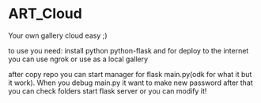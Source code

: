 # ART_Cloud
Your own gallery cloud easy ;)

to use you need:
install python python-flask and for deploy to the internet you can use ngrok or use as a local gallery

after copy repo you can start manager for flask main.py(odk for what it but it work). When you debug main.py it want to make new password after that you can check folders start flask server or you can modify it!
